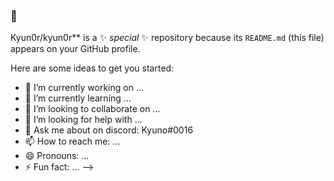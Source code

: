 ###  👋


Kyun0r/kyun0r** is a ✨ _special_ ✨ repository because its `README.md` (this file) appears on your GitHub profile.

Here are some ideas to get you started:

- 🔭 I’m currently working on ...
- 🌱 I’m currently learning ...
- 👯 I’m looking to collaborate on ...
- 🤔 I’m looking for help with ...
- 💬 Ask me about on discord: Kyuno#0016
- 📫 How to reach me: ...
- 😄 Pronouns: ...
- ⚡ Fun fact: ...
-->
